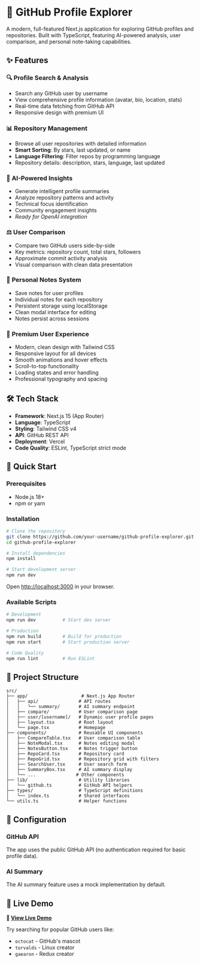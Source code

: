 # 🚀 GitHub Profile Explorer

A modern, full-featured Next.js application for exploring GitHub profiles and repositories. Built with TypeScript, featuring AI-powered analysis, user comparison, and personal note-taking capabilities.



## ✨ Features

### 🔍 **Profile Search & Analysis**
- Search any GitHub user by username
- View comprehensive profile information (avatar, bio, location, stats)
- Real-time data fetching from GitHub API
- Responsive design with premium UI

### 📊 **Repository Management**
- Browse all user repositories with detailed information
- **Smart Sorting**: By stars, last updated, or name
- **Language Filtering**: Filter repos by programming language
- Repository details: description, stars, language, last updated

### 🤖 **AI-Powered Insights**
- Generate intelligent profile summaries
- Analyze repository patterns and activity
- Technical focus identification
- Community engagement insights
- *Ready for OpenAI integration*

### ⚖️ **User Comparison**
- Compare two GitHub users side-by-side
- Key metrics: repository count, total stars, followers
- Approximate commit activity analysis
- Visual comparison with clean data presentation

### 📝 **Personal Notes System**
- Save notes for user profiles
- Individual notes for each repository
- Persistent storage using localStorage
- Clean modal interface for editing
- Notes persist across sessions

### 🎨 **Premium User Experience**
- Modern, clean design with Tailwind CSS
- Responsive layout for all devices
- Smooth animations and hover effects
- Scroll-to-top functionality
- Loading states and error handling
- Professional typography and spacing

## 🛠️ Tech Stack

- **Framework**: Next.js 15 (App Router)
- **Language**: TypeScript
- **Styling**: Tailwind CSS v4
- **API**: GitHub REST API
- **Deployment**: Vercel
- **Code Quality**: ESLint, TypeScript strict mode

## 🚀 Quick Start

### Prerequisites
- Node.js 18+ 
- npm or yarn

### Installation
```bash
# Clone the repository
git clone https://github.com/your-username/github-profile-explorer.git
cd github-profile-explorer

# Install dependencies
npm install

# Start development server
npm run dev
```

Open [http://localhost:3000](http://localhost:3000) in your browser.

### Available Scripts
```bash
# Development
npm run dev          # Start dev server

# Production
npm run build        # Build for production
npm run start        # Start production server

# Code Quality
npm run lint         # Run ESLint
```

## 📁 Project Structure

```
src/
├── app/                    # Next.js App Router
│   ├── api/               # API routes
│   │   └── summary/       # AI summary endpoint
│   ├── compare/           # User comparison page
│   ├── user/[username]/   # Dynamic user profile pages
│   ├── layout.tsx         # Root layout
│   └── page.tsx           # Homepage
├── components/            # Reusable UI components
│   ├── CompareTable.tsx   # User comparison table
│   ├── NoteModal.tsx      # Notes editing modal
│   ├── NotesButton.tsx    # Notes trigger button
│   ├── RepoCard.tsx       # Repository card
│   ├── RepoGrid.tsx       # Repository grid with filters
│   ├── SearchUser.tsx     # User search form
│   ├── SummaryBox.tsx     # AI summary display
│   └── ...               # Other components
├── lib/                   # Utility libraries
│   └── github.ts          # GitHub API helpers
├── types/                 # TypeScript definitions
│   └── index.ts           # Shared interfaces
└── utils.ts               # Helper functions
```

## 🔧 Configuration

### GitHub API
The app uses the public GitHub API (no authentication required for basic profile data).

### AI Summary
The AI summary feature uses a mock implementation by default. 


## 🎯 Live Demo

**🔗 [View Live Demo](https://github-profile-explorer-beryl.vercel.app/)**

Try searching for popular GitHub users like:
- `octocat` - GitHub's mascot
- `torvalds` - Linux creator
- `gaearon` - Redux creator


